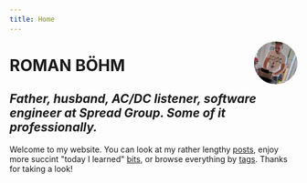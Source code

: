 ```yaml
---
title: Home
---
```


[<img src="/images/profile.jpg" style="max-width:15%;min-width:40px;float:right;border-radius:50%;" alt="Profile picture" />](/images/profile.jpg)

# ROMAN BÖHM

## _Father, husband, AC/DC listener, software engineer at Spread Group. Some of it professionally._

Welcome to my website. You can look at my rather lengthy [posts](/posts), enjoy more succint "today I learned" [bits](/tags/til), or browse everything by [tags](/tags). Thanks for taking a look!
